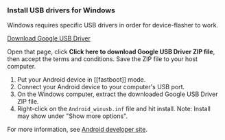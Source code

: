 ### Install USB drivers for Windows

Windows requires specific USB drivers in order for device-flasher to work.

<a class="btn" target="_new" href="https://developer.android.com/studio/run/win-usb">Download Google USB Driver</a>

Open that page, click **Click here to download Google USB Driver ZIP file**, then accept the terms and conditions. Save the ZIP file to your host computer.

1. Put your Android device in [[fastboot]] mode.
2. Connect your Android device to your computer's USB port.
3. On the Windows computer, extract the downloaded Google USB Driver ZIP file.
4. Right-click on the `Android_winusb.inf` file and hit install. Note: Install may show under "Show more options". 

For more information, see [Android developer site](https://developer.android.com/studio/run/oem-usb#InstallingDriver).
